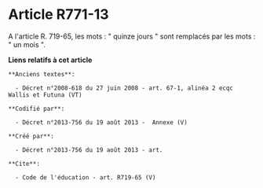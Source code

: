 # Article R771-13

A l'article R. 719-65, les mots : " quinze jours " sont remplacés par les mots : " un mois ".

**Liens relatifs à cet article**

	**Anciens textes**:

	  - Décret n°2008-618 du 27 juin 2008 - art. 67-1, alinéa 2 ecqc Wallis et Futuna (VT)

	**Codifié par**:

	  - Décret n°2013-756 du 19 août 2013 -  Annexe (V)

	**Créé par**:

	  - Décret n°2013-756 du 19 août 2013 - art.

	**Cite**:

	  - Code de l'éducation - art. R719-65 (V)

